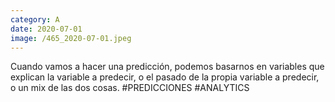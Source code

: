 ```yaml
--- 
category: A 
date: 2020-07-01 
image: /465_2020-07-01.jpeg 
--- 
```


Cuando vamos a hacer una predicción, podemos basarnos en variables que explican la variable a predecir, o el pasado de la propia variable a predecir, o un mix de las dos cosas. #PREDICCIONES #ANALYTICS